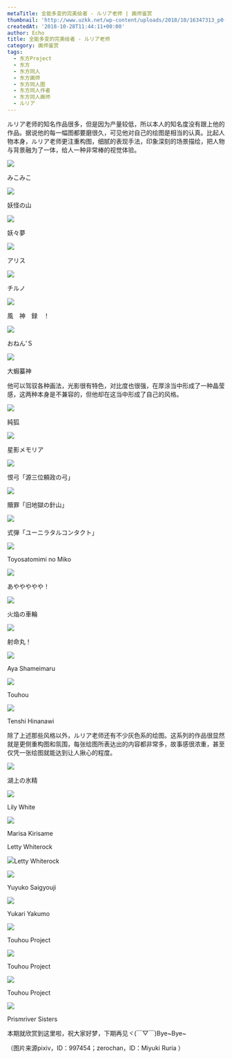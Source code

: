 ```yaml
---
metaTitle: 全能多变的完美绘者 - ルリア老师 | 画师鉴赏
thumbnail: 'http://www.uzkk.net/wp-content/uploads/2018/10/16347313_p0-825x510.jpg'
createdAt: '2018-10-28T11:44:11+00:00'
author: Echo
title: 全能多变的完美绘者 - ルリア老师
category: 画师鉴赏
tags:
  - 东方Project
  - 东方
  - 东方同人
  - 东方画师
  - 东方同人图
  - 东方同人作者
  - 东方同人画师
  - ルリア
---
```


ルリア老师的知名作品很多，但是因为产量较低，所以本人的知名度没有跟上他的作品。据说他的每一幅图都要磨很久，可见他对自己的绘图是相当的认真。比起人物本身，ルリア老师更注重构图，细腻的表现手法，印象深刻的场景描绘，把人物与背景融为了一体，给人一种非常棒的视觉体验。

![](http://www.uzkk.net/wp-content/uploads/2018/10/15477785_p0-707x1024.jpg)

みこみこ

![](http://www.uzkk.net/wp-content/uploads/2018/10/17264379_p0-1024x585.jpg)

妖怪の山

![](http://www.uzkk.net/wp-content/uploads/2018/10/20186464_p0-724x1024.jpg)

妖々夢

![](http://www.uzkk.net/wp-content/uploads/2018/10/23969348_p0-1024x751.jpg)

アリス

![](http://www.uzkk.net/wp-content/uploads/2018/10/17264271_p0.jpg)

チルノ

![](http://www.uzkk.net/wp-content/uploads/2018/10/16347313_p0-1024x724.jpg)

風　神　録　！

![](http://www.uzkk.net/wp-content/uploads/2018/10/10957861_p0-1-1024x591.jpg)

おねん’Ｓ

![](http://www.uzkk.net/wp-content/uploads/2018/10/13338753_p0-774x1024.jpg)

大蝦蟇神

他可以驾驭各种画法，光影很有特色，对比度也很强，在厚涂当中形成了一种晶莹感，这两种本身是不兼容的，但他却在这当中形成了自己的风格。

![](http://www.uzkk.net/wp-content/uploads/2018/10/58277323_p0.png)

純狐

![](http://www.uzkk.net/wp-content/uploads/2018/10/35904383_p0-1-1024x516.jpg)

星影メモリア

![](http://www.uzkk.net/wp-content/uploads/2018/10/12490153_p0.jpg)

恨弓「源三位頼政の弓」

![](http://www.uzkk.net/wp-content/uploads/2018/10/54297201_p0.jpg)

贖罪「旧地獄の針山」

![](http://www.uzkk.net/wp-content/uploads/2018/10/58250973_p0.jpg)

式弾「ユーニラタルコンタクト」

![](http://www.uzkk.net/wp-content/uploads/2018/10/Toyosatomimi-no-Miko-1024x518.jpg)

Toyosatomimi no Miko

![](http://www.uzkk.net/wp-content/uploads/2018/10/10207828_p0-757x1024.jpg)

あややややや！

![](http://www.uzkk.net/wp-content/uploads/2018/10/12490103_p0.jpg)

火焔の車輪

![](http://www.uzkk.net/wp-content/uploads/2018/10/68677547_p0.png)

射命丸！

![](http://www.uzkk.net/wp-content/uploads/2018/10/Aya-Shameimaru-739x1024.jpg)

Aya Shameimaru

![](http://www.uzkk.net/wp-content/uploads/2018/10/Touhou.full_.1173758.jpg)

Touhou

![](http://www.uzkk.net/wp-content/uploads/2018/10/Tenshi-Hinanawi-720x1024.jpg)

Tenshi Hinanawi

除了上述那些风格以外，ルリア老师还有不少灰色系的绘图。这系列的作品很显然就是更侧重构图和氛围，每张绘图所表达出的内容都非常多，故事感很浓重，甚至仅凭一张绘图就能达到让人揪心的程度。

![](http://www.uzkk.net/wp-content/uploads/2018/10/10269239_p0-731x1024.jpg)

湖上の氷精

![](http://www.uzkk.net/wp-content/uploads/2018/10/Lily-White-1024x708.jpg)

Lily White

![](http://www.uzkk.net/wp-content/uploads/2018/10/Marisa-Kirisame-1024x719.jpg)

Marisa Kirisame

Letty Whiterock

![](http://www.uzkk.net/wp-content/uploads/2018/10/Letty-Whiterock-718x1024.jpg)Letty Whiterock

![](http://www.uzkk.net/wp-content/uploads/2018/10/Yuyuko-Saigyouji-1024x732.jpg)

Yuyuko Saigyouji

![](http://www.uzkk.net/wp-content/uploads/2018/10/8a650d10b912c8fc97cff015fd039245d788211c-1024x733.jpg)

Yukari Yakumo

![](http://www.uzkk.net/wp-content/uploads/2018/10/a48e7ea85edf8db13d702fb80823dd54544e74fb-1024x717.jpg)

Touhou Project

![](http://www.uzkk.net/wp-content/uploads/2018/10/f29548087bf40ad1b3fce33d562c11dfabeccec7-1024x711.jpg)

Touhou Project

![](http://www.uzkk.net/wp-content/uploads/2018/10/Touhou-Project-1024x576.jpg)

Touhou Project

![](http://www.uzkk.net/wp-content/uploads/2018/10/Prismriver-Sisters-1024x706.jpg)

Prismriver Sisters

本期就欣赏到这里啦，祝大家好梦，下期再见ヾ(￣▽￣)Bye~Bye~

（图片来源pixiv，ID：997454；zerochan，ID：Miyuki Ruria ）
